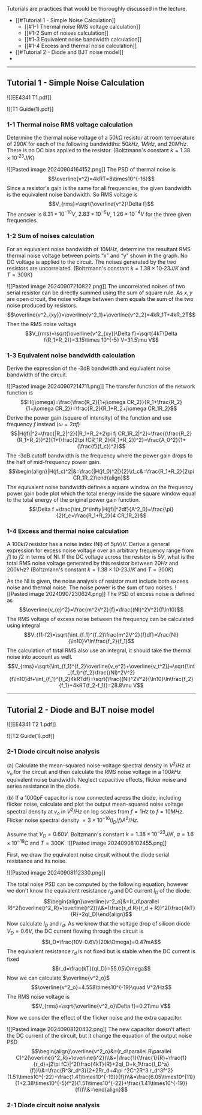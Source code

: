 Tutorials are practices that would be thoroughly discussed in the lecture.

+ [[#Tutorial 1 - Simple Noise Calculation]]
	+ [[#1-1 Thermal noise RMS voltage calculation]]
	+ [[#1-2 Sum of noises calculation]]
	+ [[#1-3 Equivalent noise bandwidth calculation]]
	+ [[#1-4 Excess and thermal noise calculation]]
+ [[#Tutorial 2 - Diode and BJT noise model]]
+ 


---
## Tutorial 1 - Simple Noise Calculation

![[EE4341 T1.pdf]]

![[T1 Guide(1).pdf]]

### 1-1  Thermal noise RMS voltage calculation

Determine the thermal noise voltage of a $50k\Omega$ resistor at room temperature of $290K$ for each of the following bandwidths: $50 kHz$, $1 MHz$, and $20 MHz$. There is no DC bias applied to the resistor. (Boltzmann's constant $k = 1.38 × 10^{‐23} J/K$)

![[Pasted image 20240904164152.png]]
The PSD of thermal noise is
$$\overline{v^2}=4kRT=8\times10^{-16}$$
Since a resistor's gain is the same for all frequencies, the given bandwidth is the equivalent noise bandwidth. So RMS voltage is 
$$V_{rms}=\sqrt{\overline{v^2}\Delta f}$$
The answer is $8.31\times 10^{-10}V$, $2.83\times 10^{-5}V$, $1.26\times 10^{-4}V$ for the three given frequencies.


### 1-2  Sum of noises calculation

For an equivalent noise bandwidth of $10 MHz$, determine the resultant RMS thermal noise voltage between points “x” and “y” shown in the graph. No DC voltage is applied to the circuit. The noises generated by the two resistors are uncorrelated. (Boltzmann's constant $k = 1.38 × 10‐23 J/K$ and $T = 300K$)

![[Pasted image 20240907210822.png]]
The uncorrelated noises of two serial resistor can be directly summed using the sum of square rule. As $x,y$ are open circuit, the noise voltage between them equals the sum of the two noise produced by resistors.
$$\overline{v^2_{xy}}=\overline{v^2_1}+\overline{v^2_2}=4kR_1T+4kR_2T$$
Then the RMS noise voltage
$$V_{rms}=\sqrt{\overline{v^2_{xy}}\Delta f}=\sqrt{4kT\Delta f(R_1+R_2)}=3.15\times 10^{-5} V=31.5\mu V$$

### 1-3  Equivalent noise bandwidth calculation

Derive the expression of the ‐3dB bandwidth and equivalent noise bandwidth of the circuit.

![[Pasted image 20240907214711.png]]
The transfer function of the network function is
$$H(j\omega)=\frac{\frac{R_2}{1+j\omega CR_2}}{R_1+\frac{R_2}{1+j\omega CR_2}}=\frac{R_2}{R_1+R_2+j\omega CR_1R_2}$$
Derive the power gain (square of intensity) of the function and use frequency $f$ instead ($\omega=2\pi f$)
$$|H(jf)|^2=\frac{|R_2|^2}{|R_1+R_2+2\pi fj CR_1R_2|^2}=\frac{(\frac{R_2}{R_1+R_2})^2}{1+(\frac{2\pi fCR_1R_2}{R_1+R_2})^2}=\frac{A_0^2}{1+(\frac{f}{f_c})^2}$$
The -3dB cutoff bandwidth is the frequency where the power gain drops to the half of mid-frequency power gain.
$$\begin{align}|H(jf_c)^2|&=\frac{|H(jf_0)^2|}{2}\\f_c&=\frac{R_1+R_2}{2\pi CR_1R_2}\end{align}$$
The equivalent noise bandwidth defines a square window on the frequency power gain bode plot which the total energy inside the square window equal to the total energy of the original power gain function.
$$\Delta f =\frac{\int_0^\infty|H(jf)|^2df}{A^2_0}=\frac{\pi}{2}f_c=\frac{R_1+R_2}{4 CR_1R_2}$$

### 1-4  Excess and thermal noise calculation

A $100 kΩ$ resistor has a noise index (NI) of $5 μV/V$. Derive a general expression for excess noise voltage over an arbitrary frequency range from $f1$ to $f2$ in terms of NI. If the DC voltage across the resistor is $5 V$, what is the total RMS noise voltage generated by this resistor between $20 Hz$ and $200 kHz$? (Boltzmann's constant $k = 1.38 × 10‐23 J/K$ and $T = 300K$)


As the NI is given, the noise analysis of resistor must include both excess noise and thermal noise. The noise power is the sum of two noises.
![[Pasted image 20240907230624.png]]
The PSD of excess noise is defined as
$$\overline{v_{e}^2}=\frac{m^2V^2}{f}=\frac{(NI)^2V^2}{f\ln10}$$
The RMS voltage of excess noise between the frequency can be calculated using integral
$$V_{f1-f2}=\sqrt{\int_{f_1}^{f_2}\frac{m^2V^2}{f}df}=\frac{NI}{\ln10}V\ln\frac{f_2}{f_1}$$
The calculation of total RMS also use an integral, it should take the thermal noise into account as well. 
$$V_{rms}=\sqrt{\int_{f_1}^{f_2}\overline{v_e^2}+\overline{v_t^2}}=\sqrt{\int_{f_1}^{f_2}\frac{(NI)^2V^2}{f\ln10}df+\int_{f_1}^{f_2}4kRTdf}=\sqrt{\frac{(NI)^2V^2}{\ln10}\ln\frac{f_2}{f_1}+4kRT(f_2-f_1)}=28.8\mu V$$


---
## Tutorial 2 - Diode and BJT noise model

![[EE4341 T2 1.pdf]]

![[T2 Guide(1).pdf]]

### 2-1  Diode circuit noise analysis

(a) Calculate the mean-squared noise-voltage spectral density in $V^2/Hz$ at $v_o$ for the circuit and then calculate the RMS noise voltage in a $100 kHz$ equivalent noise bandwidth. Neglect capacitive effects, flicker noise and series resistance in the diode.

(b) If a $1000 pF$ capacitor is now connected across the diode, including flicker noise, calculate and plot the output mean-­squared noise voltage spectral density at $v_o$ in $V^2/Hz$ on log scales from $f = 1Hz$ to $f =10 MHz$. Flicker noise spectral density $= 3 \times 10^{-16}(I_D/f) A^2/Hz$.

Assume that $V_D = 0.60V$. Boltzmann's constant $k = 1.38 \times 10^{-23}J/K$, $q = 1.6\times10^{-19} C$ and $T = 300K$.
![[Pasted image 20240908102455.png]]

First, we draw the equivalent noise circuit without the diode serial resistance and its noise.

![[Pasted image 20240908112330.png]]

The total noise PSD can be computed by the following equation, however we don't know the equivalent resistance $r_d$ and DC current $I_D$ of the diode.
$$\begin{align}\overline{v^2_o}&=(r_d\parallel R)^2(\overline{i^2_R}+\overline{i^2})\\&=(\frac{r_d R}{r_d + R})^2(\frac{4kT}{R}+2qI_D)\end{align}$$
Now calculate $I_D$ and $r_d$. As we know that the voltage drop of silicon diode $V_D=0.6V$, the DC current flowing through the circuit is
$$I_D=\frac{10V-0.6V}{20k\Omega}=0.47mA$$
The equivalent resistance $r_d$ is not fixed but is stable when the DC current is fixed
$$r_d=\frac{kT}{qI_D}=55.05\Omega$$
Now we can calculate $\overline{v^2_o}$
$$\overline{v^2_o}=4.558\times10^{-19}\quad V^2/Hz$$
The RMS noise voltage is
$$V_{rms}=\sqrt{\overline{v^2_o}\Delta f}=0.21\mu V$$

Now we consider the effect of the flicker noise and the extra capacitor.

![[Pasted image 20240908120432.png]]
The new capacitor doesn't affect the DC current of the circuit, but it change the equation of the output noise PSD
$$\begin{align}\overline{v^2_o}&=(r_d\parallel R\parallel C)^2(\overline{i^2_R}+\overline{i^2})\\&=|\frac{1}{\frac{1}{R}+\frac{1}{r_d}+j2\pi fC}|^2(\frac{4kT}{R}+2qI_D+k_1\frac{I_D^a}{f})\\&=\frac{R^3r_d^3}{2+2Rr_d+4\pi ^2C^2R^3 r_d^3f^2} (1.51\times10^{-22}+\frac{1.41\times10^{-19}}{f})\\&=\frac{6.05\times10^{11}}{1+2.38\times10^{-5}f^2}(1.51\times10^{-22}+\frac{1.41\times10^{-19}}{f})\\&=\end{align}$$

### 2-1  Diode circuit noise analysis